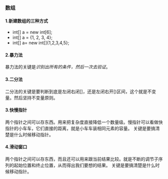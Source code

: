 ### 数组
#### 1.新建数组的三种方式
- int[] a = new int[6];
- int[] a = {1, 2, 3, 4};
- int[] a= new int[]{1,2,3,4,5};
#### 2.暴力法
暴力法的关键是*识别出所有的条件，然后一次去验证*。
#### 3.二分法
二分法的关键是要判断到底是左闭右闭\[\]，还是左闭右开\[)区间，这个就是不变量。然后坚持不变量原则。
#### 3.快慢指针
两个指针之间可以存东西。用来把复杂度直接降低一个数量级。慢指针可以看做快指针的小车车，它们直接的距离，就是小车车装相同元素的容量。
关键是要搞清楚是什么时候移动指针。
#### 4.滑动窗口
两个指针之间可以存东西，而且还可以用来跟当前结果比较。就是不断的调节子序列的起始位置和终止位置，从而得出我们要想的结果。
关键是要搞清楚是什么时候移动指针。